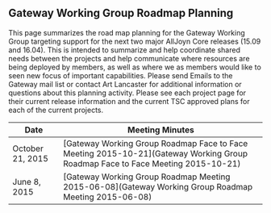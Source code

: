 ## Gateway Working Group Roadmap Planning

This page summarizes the road map planning for the Gateway Working Group targeting support for the next two major AllJoyn Core releases (15.09 and 16.04). This is intended to summarize and help coordinate shared needs between the projects and help communicate where resources are being deployed by members, as well as where we as members would like to seen new focus of important capabilities. Please send Emails to the Gateway mail list or contact Art Lancaster for additional information or questions about this planning activity.  Please see each project page for their current release information and the current TSC approved plans for each of the current projects.



 | Date             | Meeting Minutes                                                                                                                | 
 | ----             | ---------------                                                                                                                | 
 | October 21, 2015 | [Gateway Working Group Roadmap Face to Face Meeting 2015-10-21](Gateway Working Group Roadmap Face to Face Meeting 2015-10-21) | 
 | June 8, 2015     | [Gateway Working Group Roadmap Meeting 2015-06-08](Gateway Working Group Roadmap Meeting 2015-06-08)                           | 


